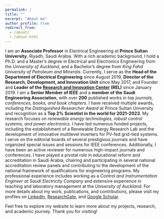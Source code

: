```yaml
---
permalink: /
title: ""
excerpt: "About me"
author_profile: true
redirect_from: 
  - /about/
  - /about.html
---
```


I am an **Associate Professor** in Electrical Engineering at **Prince Sultan University**, Riyadh, Saudi Arabia. With a rich academic background, I hold a Ph.D. and a Master’s degree in Electrical and Electronics Engineering from the _University of Auckland_, and a Bachelor’s degree from _King Fahd University of Petroleum and Minerals_. Currently, I serve as the **Head of the Department of Electrical Engineering** since August 2019, **Director of the Research, Development, and Innovation Unit** since May 2017, and Founder and **Leader of the [Research and Innovation Center](https://ric.psu.edu.sa/rel/) (REL)** since January 2019. I am a **Senior Member of IEEE** and a **member of the Saudi Engineering Association**, with over **200** published works in top _journals, conferences, books, and book chapters_. I have received multiple awards, including the _Distinguished Researcher Award_ at Prince Sultan University and recognition as a **Top 2% Scientist in the world for 2021-2023**. My research focuses on _renewable energy technologies, robust control systems, and power electronics_. I have led numerous funded projects, including the establishment of a Renewable Energy Research Lab and the development of innovative multilevel inverters for PV-fed grid-tied systems. I serve on the editorial boards of several prestigious journals and have organized special issues and sessions for IEEE conferences. Additionally, I have been an active reviewer for numerous high-impact journals and conferences. I have played a pivotal role in educational reform and accreditation in Saudi Arabia, chairing and participating in several national accreditation review panels and contributing to the development of the national framework of qualifications for engineering programs. My professional experience includes working as a _Control and Instrumentation Engineer at Saudi Electricity Company_ and extensive experience in teaching and laboratory management at the _University of Auckland_. For more details about my work, publications, and contributions, please visit my profiles on [LinkedIn](https://www.linkedin.com/in/dr-dhafer-almakhles-smieee-31571475/), [ResearchGate](https://www.researchgate.net/profile/Dhafer-Almakhles/), and [Google Scholar](https://scholar.google.co.nz/citations?user=3kzPyF4AAAAJ&hl=en). 

Feel free to explore my website to learn more about my projects, research, and academic journey. Thank you for visiting!
